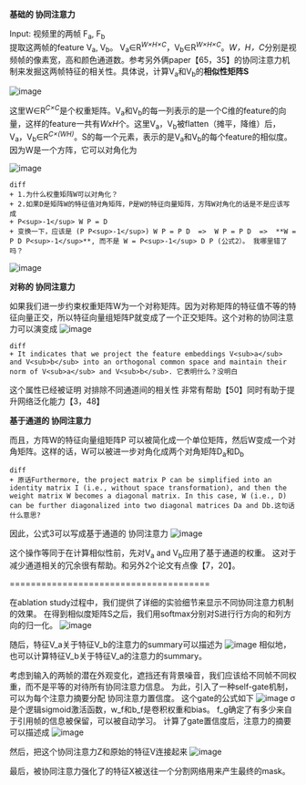 **基础的 协同注意力**

Input: 视频里的两帧 F<sub>a</sub>, F<sub>b</sub></br>
提取这两帧的feature V<sub>a</sub>, V<sub>b</sub>。 V<sub>a</sub>∈R<sup><I>W×H×C</I></sup>，V<sub>b</sub>∈R<sup><I>W×H×C</I></sup>。<I>W，H，C</I>分别是视频帧的像素宽，高和颜色通道数。参考另外俩paper【65，35】的协同注意力机制来发掘这两帧特征的相关性。具体说，计算V<sub>a</sub>和V<sub>b</sub>的**相似性矩阵S**</br>

![image](https://user-images.githubusercontent.com/11287531/115958848-5914a980-a55d-11eb-915a-fb47b7e2c066.png)

这里W∈R<sup><I>C×C</I></sup>是个权重矩阵。V<sub>a</sub>和V<sub>b</sub>的每一列表示的是一个C维的feature的向量，这样的feature一共有<I>WxH</I>个。这里V<sub>a</sub>，V<sub>b</sub>被flatten（摊平，降维）后，V<sub>a</sub>，V<sub>b</sub>∈R<sup><I>C×(WH)</I></sup>。S的每一个元素，表示的是V<sub>a</sub>和V<sub>b</sub>的每个feature的相似度。</br>
因为W是一个方阵，它可以对角化为

![image](https://user-images.githubusercontent.com/11287531/115958861-65990200-a55d-11eb-94d4-a5f626cb35e7.png)

```
diff
+ 1.为什么权重矩阵W可以对角化？
+ 2.如果D是矩阵W的特征值对角矩阵，P是W的特征向量矩阵，方阵W对角化的话是不是应该写成
+ P<sup>-1</sup> W P = D
+ 变换一下，应该是 (P P<sup>-1</sup>) W P = P D  =>  W P = P D  =>  **W = P D P<sup>-1</sup>**, 而不是 W = P<sup>-1</sup> D P (公式2）。 我哪里错了吗？
```

![image](https://user-images.githubusercontent.com/11287531/115958874-721d5a80-a55d-11eb-908e-4c64f81f8a27.png)


**对称的 协同注意力**

如果我们进一步约束权重矩阵W为一个对称矩阵。因为对称矩阵的特征值不等的特征向量正交，所以特征向量组矩阵P就变成了一个正交矩阵。这个对称的协同注意力可以演变成
![image](https://user-images.githubusercontent.com/11287531/115957756-56fc1c00-a558-11eb-8ad1-01fe913367f2.png)

```
diff
+ It indicates that we project the feature embeddings V<sub>a</sub> and V<sub>b</sub> into an orthogonal common space and maintain their norm of V<sub>a</sub> and V<sub>b</sub>. 它表明什么？没明白
```
这个属性已经被证明 对排除不同通道间的相关性 非常有帮助【50】同时有助于提升网络泛化能力【3，48】


**基于通道的 协同注意力**

而且，方阵W的特征向量组矩阵P 可以被简化成一个单位矩阵，然后W变成一个对角矩阵。这样的话，W可以被进一步对角化成两个对角矩阵D<sub>a</sub>和D<sub>b</sub>
```
diff
+ 原话Furthermore, the project matrix P can be simplified into an identity matrix I (i.e., without space transformation), and then the weight matrix W becomes a diagonal matrix. In this case, W (i.e., D) can be further diagonalized into two diagonal matrices Da and Db.这句话什么意思?
```
因此，公式3可以写成基于通道的 协同注意力
![image](https://user-images.githubusercontent.com/11287531/115958061-db02d380-a559-11eb-964c-94e32b818c60.png)

这个操作等同于在计算相似性前，先对V<sub>a</sub> and V<sub>b</sub>应用了基于通道的权重。
这对于减少通道相关的冗余很有帮助。和另外2个论文有点像【7，20】。


======================================

在ablation study过程中，我们提供了详细的实验细节来显示不同协同注意力机制的效果。
在得到相似度矩阵S之后，我们用softmax分别对S进行行方向的和列方向的归一化。
![image](https://user-images.githubusercontent.com/11287531/115958250-c70ba180-a55a-11eb-91f1-e9c1b9296004.png)

随后，特征V_a关于特征V_b的注意力的summary可以描述为
![image](https://user-images.githubusercontent.com/11287531/115958354-3b464500-a55b-11eb-8299-71a9d894dd37.png)
相似地，也可以计算特征V_b关于特征V_a的注意力的summary。

考虑到输入的两帧的潜在外观变化，遮挡还有背景噪音，我们应该给不同帧不同权重，而不是平等的对待所有协同注意力信息。
为此，引入了一种self-gate机制，可以为每个注意力摘要分配 协同注意力置信度。
这个gate的公式如下
![image](https://user-images.githubusercontent.com/11287531/115958598-36ce5c00-a55c-11eb-8838-fc670c65919c.png)
σ 是个逻辑sigmoid激活函数，w_f和b_f是卷积权重和bias。
f_g确定了有多少来自于引用帧的信息被保留，可以被自动学习。
计算了gate置信度后，注意力的摘要可以描述成
![image](https://user-images.githubusercontent.com/11287531/115958732-b1977700-a55c-11eb-902d-e6714858ebc2.png)

然后，把这个协同注意力Z和原始的特征V连接起来
![image](https://user-images.githubusercontent.com/11287531/115958770-e3a8d900-a55c-11eb-9c94-7947dc884111.png)

最后，被协同注意力强化了的特征X被送往一个分割网络用来产生最终的mask。
